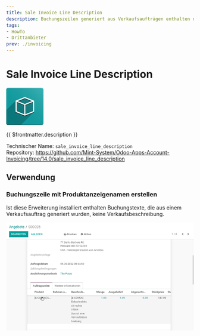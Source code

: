 ```yaml
---
title: Sale Invoice Line Description
description: Buchungszeilen generiert aus Verkaufsaufträgen enthalten nur den Anzeigenamen des Produkts.
tags:
- HowTo
- Drittanbieter
prev: ./invoicing
---
```

# Sale Invoice Line Description

![icon_oms_box](attachments/icon_oms_box.png)

{{ $frontmatter.description }}

Technischer Name: `sale_invoice_line_description`\
Repository: <https://github.com/Mint-System/Odoo-Apps-Account-Invoicing/tree/14.0/sale_invoice_line_description>

## Verwendung

### Buchungszeile mit Produktanzeigenamen erstellen

Ist diese Erweiterung installiert enthalten Buchungstexte, die aus einem Verkaufsauftrag generiert wurden, keine Verkaufsbeschreibung.

![Sale Invoice Line Description](attachments/Sale%20Invoice%20Line%20Description.gif)
